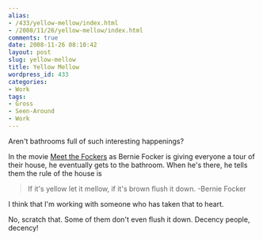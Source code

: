 ```yaml
---
alias:
- /433/yellow-mellow/index.html
- /2008/11/26/yellow-mellow/index.html
comments: true
date: 2008-11-26 08:10:42
layout: post
slug: yellow-mellow
title: Yellow Mellow
wordpress_id: 433
categories:
- Work
tags:
- Gross
- Seen-Around
- Work
---
```


Aren't bathrooms full of such interesting happenings? 

In the movie [Meet the Fockers](http://www.imdb.com/title/tt0290002/) as Bernie Focker is giving everyone a tour of their house, he eventually gets to the bathroom.  When he's there, he tells them the rule of the house is



> If it's yellow let it mellow, if it's brown flush it down.
-Bernie Focker



I think that I'm working with someone who has taken that to heart.

No, scratch that.  Some of them don't even flush it down.  Decency people, decency!
